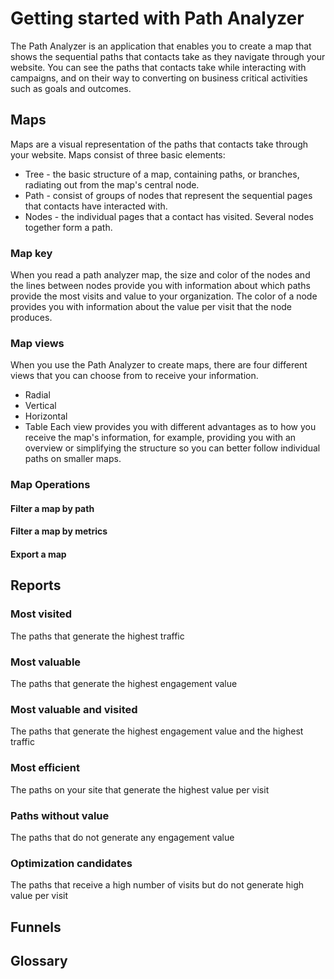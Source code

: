 # Getting started with Path Analyzer
The Path Analyzer is an application that enables you to create a map that shows the sequential paths that contacts take as they navigate through your website. You can see the paths that contacts take while interacting with campaigns, and on their way to converting on business critical activities such as goals and outcomes.

## Maps
Maps are a visual representation of the paths that contacts take through your website. Maps consist of three basic elements:
- Tree - the basic structure of a map, containing paths, or branches, radiating out from the map's central node. 
- Path - consist of groups of nodes that represent the sequential pages that contacts have interacted with.
- Nodes - the individual pages that a contact has visited. Several nodes together form a path.
### Map key
When you read a path analyzer map, the size and color of the nodes and the lines between nodes provide you with information about which paths provide the most visits and value to your organization. The color of a node provides you with information about the value per visit that the node produces.
### Map views
When you use the Path Analyzer to create maps, there are four different views that you can choose from to receive your information. 
- Radial
- Vertical
- Horizontal
- Table
Each view provides you with different advantages as to how you receive the map's information, for example, providing you with an overview or simplifying the structure so you can better follow individual paths on smaller maps.

### Map Operations
#### Filter a map by path
#### Filter a map by metrics
#### Export a map

## Reports
### Most visited
The paths that generate the highest traffic
### Most valuable
The paths that generate the highest engagement value
### Most valuable and visited
The paths that generate the highest engagement value and the highest traffic
### Most efficient
The paths on your site that generate the highest value per visit
### Paths without value
The paths that do not generate any engagement value
### Optimization candidates
The paths that receive a high number of visits but do not generate high value per visit

## Funnels
## Glossary